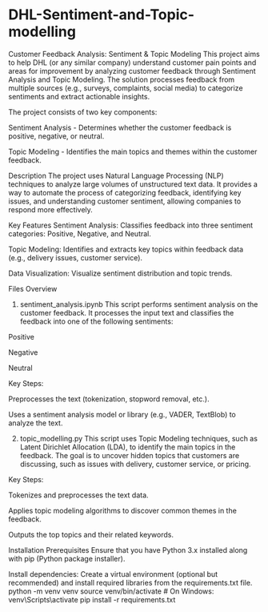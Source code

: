 # DHL-Sentiment-and-Topic-modelling
Customer Feedback Analysis: Sentiment & Topic Modeling
This project aims to help DHL (or any similar company) understand customer pain points and areas for improvement by analyzing customer feedback through Sentiment Analysis and Topic Modeling. The solution processes feedback from multiple sources (e.g., surveys, complaints, social media) to categorize sentiments and extract actionable insights.

The project consists of two key components:

Sentiment Analysis - Determines whether the customer feedback is positive, negative, or neutral.

Topic Modeling - Identifies the main topics and themes within the customer feedback.

Description
The project uses Natural Language Processing (NLP) techniques to analyze large volumes of unstructured text data. It provides a way to automate the process of categorizing feedback, identifying key issues, and understanding customer sentiment, allowing companies to respond more effectively.

Key Features
Sentiment Analysis: Classifies feedback into three sentiment categories: Positive, Negative, and Neutral.

Topic Modeling: Identifies and extracts key topics within feedback data (e.g., delivery issues, customer service).

Data Visualization: Visualize sentiment distribution and topic trends.

Files Overview
1. sentiment_analysis.ipynb
This script performs sentiment analysis on the customer feedback. It processes the input text and classifies the feedback into one of the following sentiments:

Positive

Negative

Neutral

Key Steps:

Preprocesses the text (tokenization, stopword removal, etc.).

Uses a sentiment analysis model or library (e.g., VADER, TextBlob) to analyze the text.

2. topic_modelling.py
This script uses Topic Modeling techniques, such as Latent Dirichlet Allocation (LDA), to identify the main topics in the feedback. The goal is to uncover hidden topics that customers are discussing, such as issues with delivery, customer service, or pricing.

Key Steps:

Tokenizes and preprocesses the text data.

Applies topic modeling algorithms to discover common themes in the feedback.

Outputs the top topics and their related keywords.

Installation
Prerequisites
Ensure that you have Python 3.x installed along with pip (Python package installer).



Install dependencies: Create a virtual environment (optional but recommended) and install required libraries from the requirements.txt file.
python -m venv venv
source venv/bin/activate  # On Windows: venv\Scripts\activate
pip install -r requirements.txt




